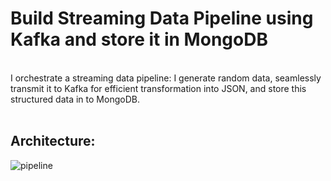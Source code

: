 # **Build Streaming Data Pipeline using Kafka and store it in MongoDB**
<br />I orchestrate a streaming data pipeline: I generate random data, seamlessly transmit it to Kafka for efficient transformation into JSON, and store this structured data in to MongoDB.
<br />
<br />
## Architecture:
![pipeline](https://github.com/w-saeed/Streaming-DataPipeline-using-Kafka-and-store-it-in-MongoDB/assets/28221354/0da27868-b400-4f3a-91cb-e80d2c246331)
